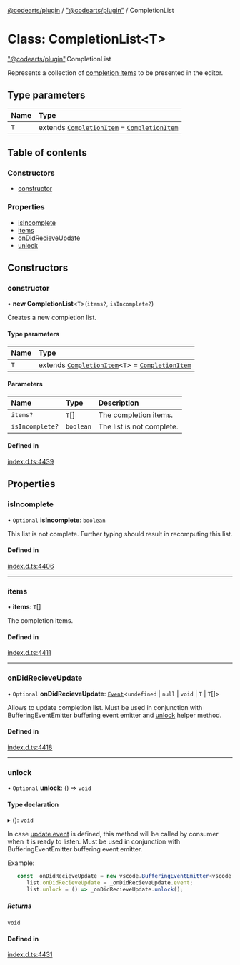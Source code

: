 [@codearts/plugin](../README.md) / ["@codearts/plugin"](../modules/_codearts_plugin_.md) / CompletionList

# Class: CompletionList<T\>

["@codearts/plugin"](../modules/_codearts_plugin_.md).CompletionList

Represents a collection of [completion items](codearts_plugin_.CompletionItem.md) to be presented
in the editor.

## Type parameters

| Name | Type |
| :------ | :------ |
| `T` | extends [`CompletionItem`](codearts_plugin_.CompletionItem.md) = [`CompletionItem`](codearts_plugin_.CompletionItem.md) |

## Table of contents

### Constructors

- [constructor](codearts_plugin_.CompletionList.md#constructor)

### Properties

- [isIncomplete](codearts_plugin_.CompletionList.md#isincomplete)
- [items](codearts_plugin_.CompletionList.md#items)
- [onDidRecieveUpdate](codearts_plugin_.CompletionList.md#ondidrecieveupdate)
- [unlock](codearts_plugin_.CompletionList.md#unlock)

## Constructors

### constructor

• **new CompletionList**<`T`\>(`items?`, `isIncomplete?`)

Creates a new completion list.

#### Type parameters

| Name | Type |
| :------ | :------ |
| `T` | extends [`CompletionItem`](codearts_plugin_.CompletionItem.md)<`T`\> = [`CompletionItem`](codearts_plugin_.CompletionItem.md) |

#### Parameters

| Name | Type | Description |
| :------ | :------ | :------ |
| `items?` | `T`[] | The completion items. |
| `isIncomplete?` | `boolean` | The list is not complete. |

#### Defined in

[index.d.ts:4439](https://github.com/huaweicloud/cloudide-plugin-api/blob/03b481c/index.d.ts#L4439)

## Properties

### isIncomplete

• `Optional` **isIncomplete**: `boolean`

This list is not complete. Further typing should result in recomputing
this list.

#### Defined in

[index.d.ts:4406](https://github.com/huaweicloud/cloudide-plugin-api/blob/03b481c/index.d.ts#L4406)

___

### items

• **items**: `T`[]

The completion items.

#### Defined in

[index.d.ts:4411](https://github.com/huaweicloud/cloudide-plugin-api/blob/03b481c/index.d.ts#L4411)

___

### onDidRecieveUpdate

• `Optional` **onDidRecieveUpdate**: [`Event`](../interfaces/codearts_plugin_.Event.md)<`undefined` \| ``null`` \| `void` \| `T` \| `T`[]\>

Allows to update completion list. Must be used in conjunction with BufferingEventEmitter buffering event emitter and [unlock](codearts_plugin_.CompletionList.md#unlock) helper method.

#### Defined in

[index.d.ts:4418](https://github.com/huaweicloud/cloudide-plugin-api/blob/03b481c/index.d.ts#L4418)

___

### unlock

• `Optional` **unlock**: () => `void`

#### Type declaration

▸ (): `void`

In case [update event](codearts_plugin_.CompletionList.md#ondidrecieveupdate) is defined, this method will be called by consumer when it is ready
to listen. Must be used in conjunction with BufferingEventEmitter buffering event emitter.

Example:

```ts
   const _onDidRecieveUpdate = new vscode.BufferingEventEmitter<vscode.CompletionItem[]>();
	  list.onDidRecieveUpdate = _onDidRecieveUpdate.event;
	  list.unlock = () => _onDidRecieveUpdate.unlock();
```

##### Returns

`void`

#### Defined in

[index.d.ts:4431](https://github.com/huaweicloud/cloudide-plugin-api/blob/03b481c/index.d.ts#L4431)
